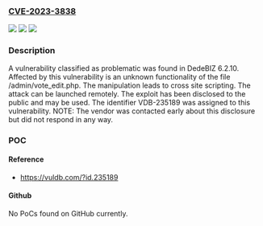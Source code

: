 ### [CVE-2023-3838](https://cve.mitre.org/cgi-bin/cvename.cgi?name=CVE-2023-3838)
![](https://img.shields.io/static/v1?label=Product&message=DedeBIZ&color=blue)
![](https://img.shields.io/static/v1?label=Version&message=%3D%206.2.10%20&color=brighgreen)
![](https://img.shields.io/static/v1?label=Vulnerability&message=CWE-79%20Cross%20Site%20Scripting&color=brighgreen)

### Description

A vulnerability classified as problematic was found in DedeBIZ 6.2.10. Affected by this vulnerability is an unknown functionality of the file /admin/vote_edit.php. The manipulation leads to cross site scripting. The attack can be launched remotely. The exploit has been disclosed to the public and may be used. The identifier VDB-235189 was assigned to this vulnerability. NOTE: The vendor was contacted early about this disclosure but did not respond in any way.

### POC

#### Reference
- https://vuldb.com/?id.235189

#### Github
No PoCs found on GitHub currently.

